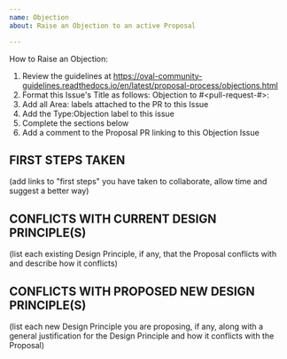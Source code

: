 ```yaml
---
name: Objection
about: Raise an Objection to an active Proposal

---
```


How to Raise an Objection:

1. Review the guidelines at https://oval-community-guidelines.readthedocs.io/en/latest/proposal-process/objections.html
2. Format this Issue's Title as follows: Objection to #<pull-request-#>: <proposal-title>
3. Add all Area:<area-name> labels attached to the PR to this Issue
4. Add the Type:Objection label to this issue
5. Complete the sections below
6. Add a comment to the Proposal PR linking to this Objection Issue

## FIRST STEPS TAKEN
(add links to "first steps" you have taken to collaborate, allow time and suggest a better way)

## CONFLICTS WITH CURRENT DESIGN PRINCIPLE(S)
(list each existing Design Principle, if any, that the Proposal conflicts with and describe how it conflicts)

## CONFLICTS WITH PROPOSED NEW DESIGN PRINCIPLE(S)
(list each new Design Principle you are proposing, if any, along with a general justification for the Design Principle and how it conflicts with the Proposal)


